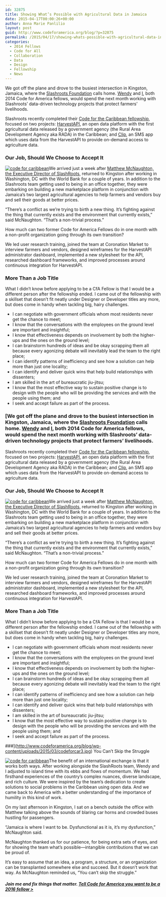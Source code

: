 ```yaml
---
id: 32875
title: Showing What’s Possible with Agricultural Data in Jamaica
date: 2015-04-17T00:00:26+00:00
author: Anna Marie Panlilio
layout: post
guid: http://www.codeforamerica.org/blog/?p=32875
permalink: /2015/04/17/showing-whats-possible-with-agricultural-data-in-jamaica/
categories:
  - 2014 Fellows
  - Code for All
  - Collaboration
  - Data
  - Design
  - Fellowship
  - News
---
```

We got off the plane and drove to the busiest intersection in Kingston, Jamaica, where the [Slashroots Foundation](http://slashroots.org/) calls home. [Wendy](http://www.codeforamerica.org/people/wendy-fong/) and [I](http://www.codeforamerica.org/people/anna-marie-panlilio/), both 2014 Code for America fellows, would spend the next month working with Slashroots’ data-driven technology projects that protect farmers’ livelihoods.

Slashroots recently completed their [Code for the Caribbean fellowship](http://www.codeforamerica.org/about/international/2013-annual-report/partners-cftc.html), focused on two projects: [HarvestAPI](http://harvestapi.io/), an open data platform with the first agricultural data released by a government agency (the Rural Area Development Agency aka RADA) in the Caribbean; and [Clip](http://clip.harvestapi.io/), an SMS app which uses data from the HarvestAPI to provide on-demand access to agriculture data.

### Our Job, Should We Choose to Accept It

[<img class="alignleft wp-image-33150 size-full" src="http://www.codeforamerica.org/blog/wp-content/uploads/2015/03/codefcar.jpg" alt="code for caribbean" />](http://www.codeforamerica.org/blog/wp-content/uploads/2015/03/codefcar.jpg)We arrived just a week after [Matthew McNaughton, the Executive Director of SlashRoots](http://www.codeforamerica.org/blog/2014/07/02/code-for-the-caribbean-fellows-partner-with-local-agencies-to-design-two-awesome-apps/), returned to Kingston after working in Washington, DC with the World Bank for a couple of years. In addition to the Slashroots team getting used to being in an office together, they were embarking on building a new marketplace platform in conjunction with Jamaica’s two largest agricultural agencies to help farmers and vendors buy and sell their goods at better prices.

“There’s a conflict as we’re trying to birth a new thing. It’s fighting against the thing that currently exists and the environment that currently exists,” said McNaughton. “That’s a non-trivial process.”

How much can two former Code for America Fellows do in one month with a non-profit organization going through its own transition?

We led user research training, joined the team at Coronation Market to interview farmers and vendors, designed wireframes for the HarvestAPI administrator dashboard, implemented a new stylesheet for the API, researched dashboard frameworks, and improved processes around continuous integration for HarvestAPI.

### More Than a Job Title

What I didn’t know before applying to be a CfA Fellow is that I would be a different person after the fellowship ended. I came out of the fellowship with a skillset that doesn’t fit neatly under Designer or Developer titles any more, but does come in handy when tackling big, hairy challenges.

  * I can negotiate with government officials whom most residents never get the chance to meet;
  * I know that the conversations with the employees on the ground level are important and insightful;
  * I know that effectiveness depends on involvement by both the higher-ups and the ones on the ground level;
  * I can brainstorm hundreds of ideas and be okay scrapping them all because every agonizing debate will inevitably lead the team to the right place;
  * I can identify patterns of inefficiency and see how a solution can help more than just one locality;
  * I can identify and deliver quick wins that help build relationships with dissenters;
  * I am skilled in the art of bureaucratic jiu-jitsu;
  * I know that the most effective way to sustain positive change is to design with the people who will be providing the services and with the people using them; and
  * I seek and accept failure as part of the process.

### [We got off the plane and drove to the busiest intersection in Kingston, Jamaica, where the [Slashroots Foundation](http://slashroots.org/) calls home. [Wendy](http://www.codeforamerica.org/people/wendy-fong/) and [I](http://www.codeforamerica.org/people/anna-marie-panlilio/), both 2014 Code for America fellows, would spend the next month working with Slashroots’ data-driven technology projects that protect farmers’ livelihoods.

Slashroots recently completed their [Code for the Caribbean fellowship](http://www.codeforamerica.org/about/international/2013-annual-report/partners-cftc.html), focused on two projects: [HarvestAPI](http://harvestapi.io/), an open data platform with the first agricultural data released by a government agency (the Rural Area Development Agency aka RADA) in the Caribbean; and [Clip](http://clip.harvestapi.io/), an SMS app which uses data from the HarvestAPI to provide on-demand access to agriculture data.

### Our Job, Should We Choose to Accept It

[<img class="alignleft wp-image-33150 size-full" src="http://www.codeforamerica.org/blog/wp-content/uploads/2015/03/codefcar.jpg" alt="code for caribbean" />](http://www.codeforamerica.org/blog/wp-content/uploads/2015/03/codefcar.jpg)We arrived just a week after [Matthew McNaughton, the Executive Director of SlashRoots](http://www.codeforamerica.org/blog/2014/07/02/code-for-the-caribbean-fellows-partner-with-local-agencies-to-design-two-awesome-apps/), returned to Kingston after working in Washington, DC with the World Bank for a couple of years. In addition to the Slashroots team getting used to being in an office together, they were embarking on building a new marketplace platform in conjunction with Jamaica’s two largest agricultural agencies to help farmers and vendors buy and sell their goods at better prices.

“There’s a conflict as we’re trying to birth a new thing. It’s fighting against the thing that currently exists and the environment that currently exists,” said McNaughton. “That’s a non-trivial process.”

How much can two former Code for America Fellows do in one month with a non-profit organization going through its own transition?

We led user research training, joined the team at Coronation Market to interview farmers and vendors, designed wireframes for the HarvestAPI administrator dashboard, implemented a new stylesheet for the API, researched dashboard frameworks, and improved processes around continuous integration for HarvestAPI.

### More Than a Job Title

What I didn’t know before applying to be a CfA Fellow is that I would be a different person after the fellowship ended. I came out of the fellowship with a skillset that doesn’t fit neatly under Designer or Developer titles any more, but does come in handy when tackling big, hairy challenges.

  * I can negotiate with government officials whom most residents never get the chance to meet;
  * I know that the conversations with the employees on the ground level are important and insightful;
  * I know that effectiveness depends on involvement by both the higher-ups and the ones on the ground level;
  * I can brainstorm hundreds of ideas and be okay scrapping them all because every agonizing debate will inevitably lead the team to the right place;
  * I can identify patterns of inefficiency and see how a solution can help more than just one locality;
  * I can identify and deliver quick wins that help build relationships with dissenters;
  * I am skilled in the art of bureaucratic jiu-jitsu;
  * I know that the most effective way to sustain positive change is to design with the people who will be providing the services and with the people using them; and
  * I seek and accept failure as part of the process.

###](http://www.codeforamerica.org/blog/wp-content/uploads/2015/03/codeforcar3.jpg) You Can’t Skip the Struggle

[<img class="alignleft size-full wp-image-33151" src="http://www.codeforamerica.org/blog/wp-content/uploads/2015/03/codeforcar2.jpg" alt="code for caribbean" />](http://www.codeforamerica.org/blog/wp-content/uploads/2015/03/codeforcar2.jpg)The benefit of an international exchange is that it works both ways. After working alongside the SlashRoots team, Wendy and I adjusted to island time with its ebbs and flows of momentum. We had firsthand experiences of the country’s complex nuances, diverse landscape, and rich culture. We were inspired by the team’s dedication to create solutions to social problems in the Caribbean using open data. And we came back to America with a better understanding of the importance of humility in this kind of work.

On my last afternoon in Kingston, I sat on a bench outside the office with Matthew talking above the sounds of blaring car horns and crowded buses hustling for passengers.

“Jamaica is where I want to be. Dysfunctional as it is, it’s my dysfunction,” McNaughton said.

McNaughton thanked us for our patience, for being extra sets of eyes, and for showing the team what’s possible—intangible contributions that we can be proud of.

It’s easy to assume that an idea, a program, a structure, or an organization can be transplanted somewhere else and succeed. But it doesn’t work that way. As McNaughton reminded us, “You can’t skip the struggle.”

##### Join me and fix things that matter. [Tell Code for America you want to be a 2016 fellow >](http://www.codeforamerica.org/forms/fellowship/become-a-fellow/?source_codes=blog)